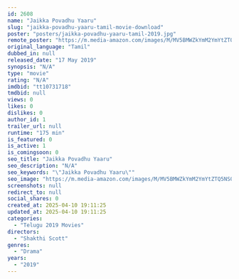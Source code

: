 ```yaml
---
id: 2608
name: "Jaikka Povadhu Yaaru"
slug: "jaikka-povadhu-yaaru-tamil-movie-download"
poster: "posters/jaikka-povadhu-yaaru-tamil-2019.jpg"
remote_poster: "https://m.media-amazon.com/images/M/MV5BMWZkYmM2YmYtZTQ5NS00OTExLWJkMGYtOGZhY2QwMzJiNjllXkEyXkFqcGdeQXVyMzYxOTQ3MDg@._V1_SX300.jpg"
original_language: "Tamil"
dubbed_in: null
released_date: "17 May 2019"
synopsis: "N/A"
type: "movie"
rating: "N/A"
imdbid: "tt10731718"
tmdbid: null
views: 0
likes: 0
dislikes: 0
author_id: 1
trailer_url: null
runtime: "175 min"
is_featured: 0
is_active: 1
is_comingsoon: 0
seo_title: "Jaikka Povadhu Yaaru"
seo_description: "N/A"
seo_keywords: "\"Jaikka Povadhu Yaaru\""
seo_image: "https://m.media-amazon.com/images/M/MV5BMWZkYmM2YmYtZTQ5NS00OTExLWJkMGYtOGZhY2QwMzJiNjllXkEyXkFqcGdeQXVyMzYxOTQ3MDg@._V1_SX300.jpg"
screenshots: null
redirect_to: null
social_shares: 0
created_at: 2025-04-10 19:11:25
updated_at: 2025-04-10 19:11:25
categories:
  - "Telugu 2019 Movies"
directors:
  - "Shakthi Scott"
genres:
  - "Drama"
years:
  - "2019"
---
```

